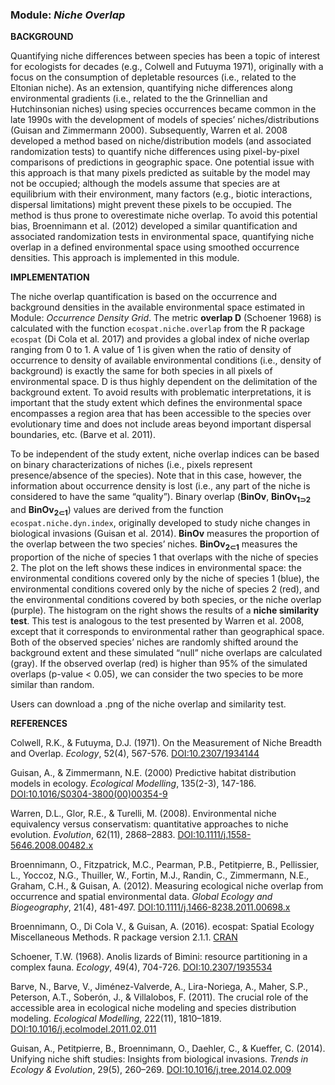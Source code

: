 ### **Module:** ***Niche Overlap***

**BACKGROUND**

Quantifying niche differences between species has been a topic of interest for ecologists for decades (e.g., Colwell and Futuyma 1971), originally with a focus on the consumption of depletable resources (i.e., related to the Eltonian niche). As an extension, quantifying niche differences along environmental gradients (i.e., related to the the Grinnellian and Hutchinsonian niches) using species occurrences became common in the late 1990s with the development of models of species’ niches/distributions (Guisan and Zimmermann 2000). Subsequently, Warren et al. 2008 developed a method based on niche/distribution models (and associated randomization tests) to quantify niche differences using pixel-by-pixel comparisons of predictions in geographic space. One potential issue with this approach is that many pixels predicted as suitable by the model may not be occupied; although the models assume that species are at equilibrium with their environment, many factors (e.g., biotic interactions, dispersal limitations) might prevent these pixels to be occupied. The method is thus prone to overestimate niche overlap. To avoid this potential bias, Broennimann et al. (2012) developed a similar quantification and associated randomization tests in environmental space, quantifying niche overlap in a defined environmental space using smoothed occurrence densities. This approach is implemented in this module.

**IMPLEMENTATION**

The niche overlap quantification is based on the occurrence and background densities in the available environmental space estimated in Module: *Occurrence Density Grid*. The metric **overlap D** (Schoener 1968) is calculated with the function `ecospat.niche.overlap` from the R package `ecospat` (Di Cola et al. 2017) and provides a global index of niche overlap ranging from 0 to 1. A value of 1 is given when the ratio of density of occurrence to density of available environmental conditions (i.e., density of background) is exactly the same for both species in all pixels of environmental space. D is thus highly dependent on the delimitation of the background extent. To avoid results with problematic interpretations, it is important that the study extent which defines the environmental space encompasses a region area that has been accessible to the species over evolutionary time and does not include areas beyond important dispersal boundaries, etc. (Barve et al. 2011).  

To be independent of the study extent, niche overlap indices can be based on binary characterizations of niches (i.e., pixels represent presence/absence of the species). Note that in this case, however, the information about occurrence density is lost (i.e., any part of the niche is considered to have the same “quality”). Binary overlap (**BinOv**, **BinOv<sub>1⊃2</sub>** and **BinOv<sub>2⊂1</sub>**) values are derived from the function `ecospat.niche.dyn.index`, originally developed to study niche changes in biological invasions (Guisan et al. 2014). **BinOv** measures the proportion of the overlap between the two species’ niches.  **BinOv<sub>2⊂1</sub>** measures the proportion of the niche of species 1 that overlaps with the niche of species 2. The plot on the left shows these indices in environmental space: the environmental conditions covered only by the niche of species 1 (blue), the environmental conditions covered only by the niche of species 2 (red), and the environmental conditions covered by both species, or the niche overlap (purple). The histogram on the right shows the results of a **niche similarity test**. This test is analogous to the test presented by Warren et al. 2008, except that it corresponds to environmental rather than geographical space. Both of the observed species’ niches are randomly shifted around the background extent and these simulated “null” niche overlaps are calculated (gray). If the observed overlap (red) is higher than 95% of the simulated overlaps (p-value < 0.05), we can consider the two species to be more similar than random.

Users can download a .png of the niche overlap and similarity test.

**REFERENCES**

Colwell, R.K., & Futuyma, D.J. (1971).  On the Measurement of Niche Breadth and Overlap. *Ecology*, 52(4), 567-576. <a href="https://doi.org/10.2307/1934144" target="_blank">DOI:10.2307/1934144</a>

Guisan, A., & Zimmermann, N.E. (2000) Predictive habitat distribution models in ecology. *Ecological Modelling*, 135(2-3), 147-186. <a href="https://doi.org/10.1016/S0304-3800(00)00354-9" target="_blank">DOI:10.1016/S0304-3800(00)00354-9</a> 

Warren, D.L., Glor, R.E., & Turelli, M. (2008). Environmental niche equivalency versus conservatism: quantitative approaches to niche evolution. *Evolution*, 62(11), 2868–2883. <a href="https://doi.org/10.1111/j.1558-5646.2008.00482.x" target="_blank">DOI:10.1111/j.1558-5646.2008.00482.x</a> 

Broennimann, O., Fitzpatrick, M.C., Pearman, P.B., Petitpierre, B., Pellissier, L., Yoccoz, N.G., Thuiller, W., Fortin, M.J., Randin, C., Zimmermann, N.E., Graham, C.H., & Guisan, A. (2012). Measuring ecological niche overlap from occurrence and spatial environmental data. *Global Ecology and Biogeography*, 21(4), 481-497. <a href="https://doi.org/10.1111/j.1466-8238.2011.00698.x" target="_blank">DOI:10.1111/j.1466-8238.2011.00698.x</a> 

Broennimann, O., Di Cola V., & Guisan, A. (2016). ecospat: Spatial Ecology Miscellaneous Methods. R package version 2.1.1. <a href="https://CRAN.R-project.org/package=ecospat" target="_blank">CRAN</a>

Schoener, T.W. (1968). Anolis lizards of Bimini: resource partitioning in a complex fauna. *Ecology*, 49(4), 704-726. <a href="https://doi.org/10.2307/1935534" target="_blank">DOI:10.2307/1935534</a> 

Barve, N., Barve, V., Jiménez-Valverde, A., Lira-Noriega, A., Maher, S.P., Peterson, A.T., Soberón, J., & Villalobos, F. (2011). The crucial role of the accessible area in ecological niche modeling and species distribution modeling. *Ecological Modelling*, 222(11), 1810–1819. <a href="https://doi.org/10.1016/j.ecolmodel.2011.02.011" target="_blank">DOI:10.1016/j.ecolmodel.2011.02.011</a> 

Guisan, A., Petitpierre, B., Broennimann, O., Daehler, C., & Kueffer, C. (2014). Unifying niche shift studies: Insights from biological invasions. *Trends in Ecology & Evolution*, 29(5), 260–269. <a href="https://doi.org/10.1016/j.tree.2014.02.009" target="_blank">DOI:10.1016/j.tree.2014.02.009</a>
